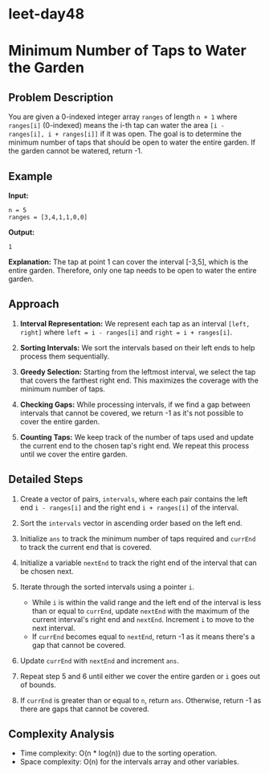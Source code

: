 # leet-day48

# Minimum Number of Taps to Water the Garden

## Problem Description

You are given a 0-indexed integer array `ranges` of length `n + 1` where `ranges[i]` (0-indexed) means the i-th tap can water the area `[i - ranges[i], i + ranges[i]]` if it was open. The goal is to determine the minimum number of taps that should be open to water the entire garden. If the garden cannot be watered, return -1.

## Example

**Input:**
```
n = 5
ranges = [3,4,1,1,0,0]
```

**Output:**
```
1
```

**Explanation:**
The tap at point 1 can cover the interval [-3,5], which is the entire garden. Therefore, only one tap needs to be open to water the entire garden.

## Approach

1. **Interval Representation:** We represent each tap as an interval `[left, right]` where `left = i - ranges[i]` and `right = i + ranges[i]`.

2. **Sorting Intervals:** We sort the intervals based on their left ends to help process them sequentially.

3. **Greedy Selection:** Starting from the leftmost interval, we select the tap that covers the farthest right end. This maximizes the coverage with the minimum number of taps.

4. **Checking Gaps:** While processing intervals, if we find a gap between intervals that cannot be covered, we return -1 as it's not possible to cover the entire garden.

5. **Counting Taps:** We keep track of the number of taps used and update the current end to the chosen tap's right end. We repeat this process until we cover the entire garden.

## Detailed Steps

1. Create a vector of pairs, `intervals`, where each pair contains the left end `i - ranges[i]` and the right end `i + ranges[i]` of the interval.

2. Sort the `intervals` vector in ascending order based on the left end.

3. Initialize `ans` to track the minimum number of taps required and `currEnd` to track the current end that is covered.

4. Initialize a variable `nextEnd` to track the right end of the interval that can be chosen next.

5. Iterate through the sorted intervals using a pointer `i`.
   - While `i` is within the valid range and the left end of the interval is less than or equal to `currEnd`, update `nextEnd` with the maximum of the current interval's right end and `nextEnd`. Increment `i` to move to the next interval.
   - If `currEnd` becomes equal to `nextEnd`, return -1 as it means there's a gap that cannot be covered.

6. Update `currEnd` with `nextEnd` and increment `ans`.

7. Repeat step 5 and 6 until either we cover the entire garden or `i` goes out of bounds.

8. If `currEnd` is greater than or equal to `n`, return `ans`. Otherwise, return -1 as there are gaps that cannot be covered.

## Complexity Analysis

- Time complexity: O(n * log(n)) due to the sorting operation.
- Space complexity: O(n) for the intervals array and other variables.

